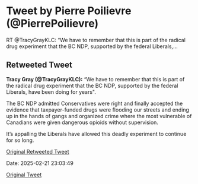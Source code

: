 # Tweet by Pierre Poilievre (@PierrePoilievre)

RT @TracyGrayKLC: “We have to remember that this is part of the radical drug experiment that the BC NDP, supported by the federal Liberals,…

## Retweeted Tweet

**Tracy Gray (@TracyGrayKLC):** “We have to remember that this is part of the radical drug experiment that the BC NDP, supported by the federal Liberals, have been doing for years".

The BC NDP admitted Conservatives were right and finally accepted the evidence that taxpayer-funded drugs were flooding our streets and ending up in the hands of gangs and organized crime where the most vulnerable of Canadians were given dangerous opioids without supervision.

It’s appalling the Liberals have allowed this deadly experiment to continue for so long.

[Original Retweeted Tweet](https://x.com/TracyGrayKLC/status/1893042217855656154)

Date: 2025-02-21 23:03:49

[Original Tweet](https://x.com/PierrePoilievre/status/1893074175176130902)

